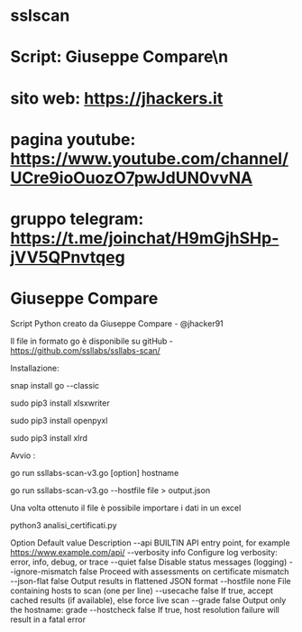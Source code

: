 # sslscan

# Script: Giuseppe Compare\n
# sito web: https://jhackers.it
# pagina youtube: https://www.youtube.com/channel/UCre9ioOuozO7pwJdUN0vvNA
# gruppo telegram: https://t.me/joinchat/H9mGjhSHp-jVV5QPnvtqeg

# Giuseppe Compare 

Script Python creato da Giuseppe Compare - @jhacker91

Il file in formato go è disponibile su gitHub - https://github.com/ssllabs/ssllabs-scan/

Installazione:

snap install go --classic

sudo pip3 install xlsxwriter

sudo pip3 install openpyxl

sudo pip3 install xlrd

Avvio :

go run ssllabs-scan-v3.go [option] hostname

go run ssllabs-scan-v3.go --hostfile file > output.json

Una volta ottenuto il file è possibile importare i dati in un excel

python3 analisi_certificati.py



Option	Default value	Description
--api	BUILTIN	API entry point, for example https://www.example.com/api/
--verbosity	info	Configure log verbosity: error, info, debug, or trace
--quiet	false	Disable status messages (logging)
--ignore-mismatch	false	Proceed with assessments on certificate mismatch
--json-flat	false	Output results in flattened JSON format
--hostfile	none	File containing hosts to scan (one per line)
--usecache	false	If true, accept cached results (if available), else force live scan
--grade	false	Output only the hostname: grade
--hostcheck	false	If true, host resolution failure will result in a fatal error

